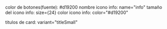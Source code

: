 color de botones(fuente): #d19200
nombre icono info: name="info"
tamaño del icono info:  size={24} 
color icono info: color="#d19200" 


titulos de card: variant="titleSmall"